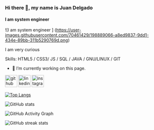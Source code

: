 

### Hi there 👋, my name is Juan Delgado
#### I am system engineer 
![I am system engineer ] (https://user-images.githubusercontent.com/70461429/198889066-a8ed9837-9dd1-434e-89bb-311b5290769d.png)

I am very curious

Skills: HTML5 / CSS3/ JS / SQL / JAVA / GNU/LINUX / GIT

- 🔭 I’m currently working on this page. 


[<img src='https://cdn.jsdelivr.net/npm/simple-icons@3.0.1/icons/github.svg' alt='github' height='40'>](https://github.com/V3rax0)  [<img src='https://cdn.jsdelivr.net/npm/simple-icons@3.0.1/icons/linkedin.svg' alt='linkedin' height='40'>](https://www.linkedin.com/in/V3rax0/)  [<img src='https://cdn.jsdelivr.net/npm/simple-icons@3.0.1/icons/instagram.svg' alt='instagram' height='40'>](https://www.instagram.com/V3rax0/)  

[![Top Langs](https://github-readme-stats.vercel.app/api/top-langs/?username=V3rax0)](https://github.com/anuraghazra/github-readme-stats)

![GitHub stats](https://github-readme-stats.vercel.app/api?username=V3rax0&show_icons=true)  

![GitHub Activity Graph](https://activity-graph.herokuapp.com/graph?username=V3rax0)  

![GitHub streak stats](https://github-readme-streak-stats.herokuapp.com/?user=V3rax0)  

